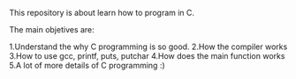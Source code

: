 This repository is about learn how to program in C.

The main objetives are:

1.Understand the why C programming is so good.
2.How the compiler works
3.How to use gcc, printf, puts, putchar
4.How does the main function works
5.A lot of more details of C programming :)